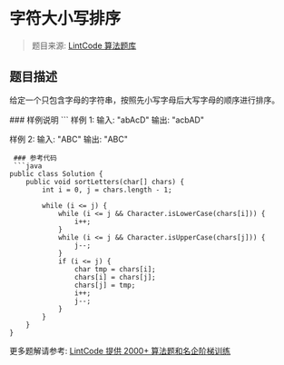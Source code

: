 # 字符大小写排序
 > 题目来源: [LintCode 算法题库](https://www.lintcode.com/problem/sort-letters-by-case/?utm_source=sc-github-wzz)
 ## 题目描述
 <p><span style="line-height: 1.42857143;">给定一个只包含字母的字符串，按照先小写字母后大写字母的顺序进行排序。</span></p>
 ### 样例说明
 ```
样例 1:
	输入:  "abAcD"
	输出:  "acbAD"

样例 2:
	输入: "ABC"
	输出:  "ABC"
	
```
 ### 参考代码
 ```java
public class Solution {
    public void sortLetters(char[] chars) {
        int i = 0, j = chars.length - 1;
        
        while (i <= j) {
            while (i <= j && Character.isLowerCase(chars[i])) {
                i++;
            }
            while (i <= j && Character.isUpperCase(chars[j])) {
                j--;
            }
            if (i <= j) {
                char tmp = chars[i];
                chars[i] = chars[j];
                chars[j] = tmp;
                i++;
                j--;
            }
        }
    }
}
```
 更多题解请参考: [LintCode 提供 2000+ 算法题和名企阶梯训练](https://www.lintcode.com/problem/?utm_source=sc-github-wzz)